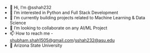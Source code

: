 - 👋 Hi, I’m @sshah232
- 👀 I’m interested in Python and Full Stack Development
- 🌱 I’m currently building projects related to Machine Learning & Data Science
- 💞️ I’m looking to collaborate on any AI/ML Project
- 📫 How to reach me - shubham.shah1505@gmail.com/sshah232@asu.edu
- 🏫 Arizona State University

<!---
sshah232/sshah232 is a ✨ special ✨ repository because its `README.md` (this file) appears on your GitHub profile.
You can click the Preview link to take a look at your changes.
--->
